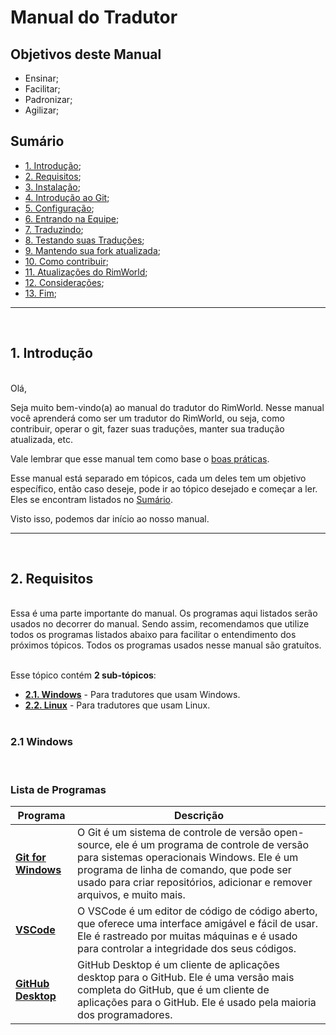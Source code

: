 # Manual do Tradutor

## Objetivos deste Manual

- Ensinar;
- Facilitar;
- Padronizar;
- Agilizar;

## Sumário
- [1. Introdução](#1-introdução);
- [2. Requisitos](#2-requisitos);
- [3. Instalação](#3-instalação);
- [4. Introdução ao Git](#4-introdução-ao-git);
- [5. Configuração](#5-configuração);
- [6. Entrando na Equipe](#6-entrando-na-equipe);
- [7. Traduzindo](#7-traduzindo);
- [8. Testando suas Traduções](#8-testando-suas-traduções);
- [9. Mantendo sua fork atualizada](#9-mantendo-sua-fork-atualizada);
- [10. Como contribuir](#10-como-contribuir);
- [11. Atualizações do RimWorld](#11-atualizações-do-rimworld);
- [12. Considerações](#12-considerações);
- [13. Fim](#13-fim);

-------
<br>

## 1. Introdução

<br>
Olá,

Seja muito bem-vindo(a) ao manual do tradutor do RimWorld. Nesse manual você aprenderá como ser um tradutor do RimWorld, ou seja, como contribuir, operar o git, fazer suas traduções, manter sua tradução atualizada, etc.

Vale lembrar que esse manual tem como base o [boas práticas](https://github.com/Ludeon/RimWorld-PortugueseBrazilian/blob/master/Manuais/boaspraticas.md).

Esse manual está separado em tópicos, cada um deles tem um objetivo específico, então caso deseje, pode ir ao tópico desejado e começar a ler. Eles se encontram listados no [Sumário](#sumário).

Visto isso, podemos dar início ao nosso manual.

-------
<br>

## 2. Requisitos

<br>
Essa é uma parte importante do manual. Os programas aqui listados serão usados no decorrer do manual. Sendo assim, recomendamos que utilize todos os programas listados abaixo para facilitar o entendimento dos próximos tópicos. Todos os programas usados nesse manual são gratuítos.
<br><br>

Esse tópico contém **2 sub-tópicos**:

- **[2.1. Windows](#21-windows)** - Para tradutores que usam Windows.
- **[2.2. Linux](#22-linux)** - Para tradutores que usam Linux.
<br><br>

### 2.1 Windows

<br>

### Lista de Programas

| Programa | Descrição |
|----------|------------|
| **[Git for Windows](https://git-scm.com/download/win)** | O Git é um sistema de controle de versão open-source, ele é um programa de controle de versão para sistemas operacionais Windows. Ele é um programa de linha de comando, que pode ser usado para criar repositórios, adicionar e remover arquivos, e muito mais. |
| **[VSCode](https://code.visualstudio.com/)** | O VSCode é um editor de código de código aberto, que oferece uma interface amigável e fácil de usar. Ele é rastreado por muitas máquinas e é usado para controlar a integridade dos seus códigos. |
| **[GitHub Desktop](https://desktop.github.com/)** | GitHub Desktop é um cliente de aplicações desktop para o GitHub. Ele é uma versão mais completa do GitHub, que é um cliente de aplicações para o GitHub. Ele é usado pela maioria dos programadores. |
